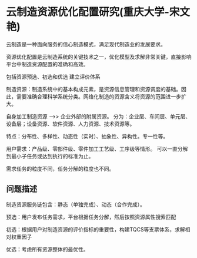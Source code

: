 # 云制造资源优化配置研究(重庆大学-宋文艳)

云制造是一种面向服务的信心制造模式，满足现代制造业的发展要求。

资源优化配置是云制造系统的关键技术之一，优化模型及求解非常关键，直接影响平台中制造资源配置的准确和高效。

包括资源预选、初选和优选
建立评价体系

制造资源：制造系统中的基本构成元素，是资源信息管理和资源调度的基础。因此，需要准确合理科学系统分类。网络化制造的资源含义将资源的范围进一步扩大。

自身加工制造资源 -->> 企业外部的附属资源。
分为：企业层、车间层、单元层、设备层；设备资源、软件资源、人力资源、技术资源等。

特点：分布性、多样性、动态性（实时）、抽象性、异构性。专一性等。

用户需求：产品级、零部件级、零件加工工艺级、工序级等情形。
可以一直分解到最小子任务或达到执行的标准为止。

需求任务的粒度不同，任务分解的粒度也不同。

## 问题描述

制造资源服务链包含：静态（单独完成）、动态（合作完成）。

预选：用户发布任务需求，平台根据任务分解，然后按照资源属性搜索匹配

初选：根据用户对制造资源的评价指标的重要性，构建TQCS等支票体系，求解相对权重因子

优选：考虑所有资源整体的最优性。